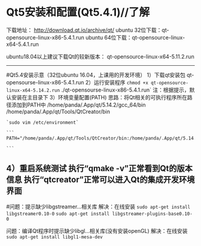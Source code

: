 # Qt5安装和配置(Qt5.4.1)//了解
下载地址：
http://download.qt.io/archive/qt/ 
ubuntu 32位下载：qt-opensource-linux-x86-5.4.1.run 
ubuntu 64位下载：qt-opensource-linux-x64-5.4.1.run 

ubuntu18.04以上建议下载Qt的较新版本：
qt-opensource-linux-x64-5.11.2.run

-------------------------------------------------------------- 
#Qt5.4安装示意（32位ubuntu 16.04，上课用的开发环境）
1）下载qt安装包
   qt-opensourse-linux-x86-5.4.1.run
2）运行安装程序
    `chmod +x qt-opensource-linux-x64-5.14.2.run`
	./qt-opensourse-linux-x86-5.4.1.run`
	注：根据提示，默认安装在主目录下
3）环境变量配置(PATH)
思路：将Qt相关的可执行程序所在路径添加到PATH中
	/home/panda/.App/qt/5.14.2/gcc_64/bin
	/home/panda/.App/qt/Tools/QtCreator/bin

	`sudo vim /etc/environment`
	
	```
	PATH="/home/panda/.App/qt/Tools/QtCreator/bin:/home/panda/.App/qt/5.14.2/gcc_64/bin:/usr/local/sbin:/usr/local/bin:/usr/sbin:/usr/bin:/sbin:/bin:/usr/games:/usr/local/games:/snap/bin"

	```

4）重启系统测试
  执行“qmake -v”正常看到Qt的版本信息
  执行“qtcreator”正常可以进入Qt的集成开发环境界面
--------------------------------------------------------------  
#问题：提示缺少libgstreamer...相关库
解决：在线安装
`sudo apt-get install libgstreamer0.10-0`
`sudo apt-get install libgstreamer-plugins-base0.10-0`

问题：编译Qt程序时提示缺少libgl...相关库(没有安装openGL)
解决：在线安装
`sudo apt-get install libgl1-mesa-dev`
